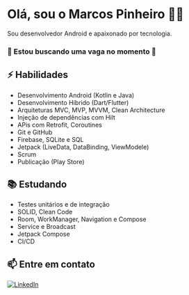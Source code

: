 # Olá, sou o Marcos Pinheiro 👨‍💻

Sou desenvolvedor Android e apaixonado por tecnologia.
### 👀 Estou buscando uma vaga no momento 👀

## ⚡ Habilidades
- Desenvolvimento Android (Kotlin e Java)
- Desenvolvimento Híbrido (Dart/Flutter)
- Arquiteturas MVC, MVP, MVVM, Clean Architecture
- Injeção de dependências com Hilt
- APis com Retrofit, Coroutines
- Git e GitHub
- Firebase, SQLite e SQL
- Jetpack (LiveData, DataBinding, ViewModele)
- Scrum
- Publicação (Play Store)

## 📚 Estudando
- Testes unitários e de integração
- SOLID, Clean Code
- Room, WorkManager, Navigation e Compose
- Service e Broadcast
- Jetpack Compose
- CI/CD

## 📫 Entre em contato
[![LinkedIn](https://img.shields.io/badge/LinkedIn-0077B5?style=for-the-badge&logo=linkedin&logoColor=white)](https://www.linkedin.com/in/pinheiro-marcos/)


